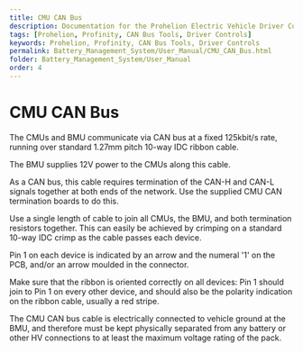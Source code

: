 ```yaml
---
title: CMU CAN Bus
description: Documentation for the Prohelion Electric Vehicle Driver Controls
tags: [Prohelion, Profinity, CAN Bus Tools, Driver Controls]
keywords: Prohelion, Profinity, CAN Bus Tools, Driver Controls
permalink: Battery_Management_System/User_Manual/CMU_CAN_Bus.html
folder: Battery_Management_System/User_Manual
order: 4
---
```


# CMU CAN Bus

The CMUs and BMU communicate via CAN bus at a fixed 125kbit/s rate, running over standard 1.27mm pitch 10-way IDC ribbon cable.   

The BMU supplies 12V power to the CMUs along this cable. 

As a CAN bus, this cable requires termination of the CAN-H and CAN-L signals together at both ends of the network.  Use the supplied CMU CAN termination boards to do this. 

Use a single length of cable to join all CMUs, the BMU, and both termination resistors together.  This can easily be achieved by crimping on a standard 10-way IDC crimp as the cable passes each device.   

Pin 1 on each device is indicated by an arrow and the numeral '1' on the PCB, and/or an arrow moulded in the connector. 

Make sure that the ribbon is oriented correctly on all devices:  Pin 1 should join to Pin 1 on every other device, and should also be the polarity indication on the ribbon cable, usually a red stripe. 

The CMU CAN bus cable is electrically connected to vehicle ground at the BMU, and therefore must be kept physically separated from any battery or other HV connections to at least the maximum voltage rating of the pack. 
